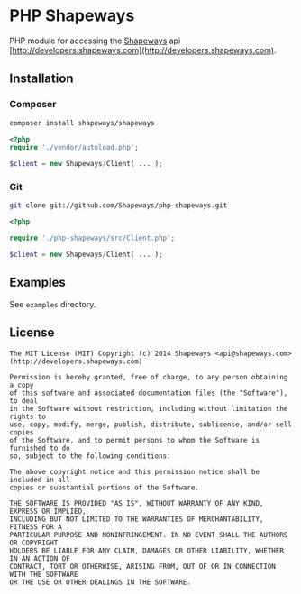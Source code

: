 PHP Shapeways
=============

PHP module for accessing the [Shapeways](http://www.shapeways.com) api [http://developers.shapeways.com](http://developers.shapeways.com).

## Installation
### Composer
```bash
composer install shapeways/shapeways
```

```php
<?php
require './vendor/autoload.php';

$client = new Shapeways/Client( ... );
```

### Git
```bash
git clone git://github.com/Shapeways/php-shapeways.git
```

```php
<?php

require './php-shapeways/src/Client.php';

$client = new Shapeways/Client( ... );
```


## Examples
See `examples` directory.

## License
```
The MIT License (MIT) Copyright (c) 2014 Shapeways <api@shapeways.com> (http://developers.shapeways.com)

Permission is hereby granted, free of charge, to any person obtaining a copy
of this software and associated documentation files (the "Software"), to deal
in the Software without restriction, including without limitation the rights to
use, copy, modify, merge, publish, distribute, sublicense, and/or sell copies
of the Software, and to permit persons to whom the Software is furnished to do
so, subject to the following conditions:

The above copyright notice and this permission notice shall be included in all
copies or substantial portions of the Software.

THE SOFTWARE IS PROVIDED "AS IS", WITHOUT WARRANTY OF ANY KIND, EXPRESS OR IMPLIED,
INCLUDING BUT NOT LIMITED TO THE WARRANTIES OF MERCHANTABILITY, FITNESS FOR A
PARTICULAR PURPOSE AND NONINFRINGEMENT. IN NO EVENT SHALL THE AUTHORS OR COPYRIGHT
HOLDERS BE LIABLE FOR ANY CLAIM, DAMAGES OR OTHER LIABILITY, WHETHER IN AN ACTION OF
CONTRACT, TORT OR OTHERWISE, ARISING FROM, OUT OF OR IN CONNECTION WITH THE SOFTWARE
OR THE USE OR OTHER DEALINGS IN THE SOFTWARE.
```

